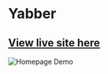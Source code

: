 # Yabber

## [View live site here](https://yabberaway.herokuapp.com/#/)

![Homepage Demo](homepage.gif)